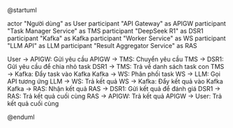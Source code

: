 @startuml

actor "Người dùng" as User
participant "API Gateway" as APIGW
participant "Task Manager Service" as TMS
participant "DeepSeek R1" as DSR1
participant "Kafka" as Kafka
participant "Worker Service" as WS
participant "LLM API" as LLM
participant "Result Aggregator Service" as RAS

User -> APIGW: Gửi yêu cầu
APIGW -> TMS: Chuyển yêu cầu
TMS -> DSR1: Gửi yêu cầu để chia nhỏ task
DSR1 -> TMS: Trả về danh sách task con
TMS -> Kafka: Đẩy task vào Kafka
Kafka -> WS: Phân phối task
WS -> LLM: Gọi API tương ứng
LLM -> WS: Trả kết quả
WS -> Kafka: Đẩy kết quả vào Kafka
Kafka -> RAS: Nhận kết quả
RAS -> DSR1: Gửi kết quả để đánh giá
DSR1 -> RAS: Trả kết quả cuối cùng
RAS -> APIGW: Trả kết quả
APIGW -> User: Trả kết quả cuối cùng

@enduml
